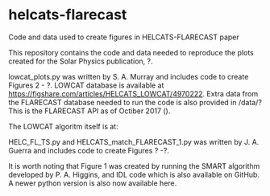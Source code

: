 # helcats-flarecast
Code and data used to create figures in HELCATS-FLARECAST paper


This repository contains the code and data needed to reproduce the plots created for the Solar Physics publication,  ?.


lowcat_plots.py was written by S. A. Murray and includes code to create Figures 2 - ?.
LOWCAT database is available at https://figshare.com/articles/HELCATS_LOWCAT/4970222. Extra data from the FLARECAST database needed to run the code is also provided in /data/? This is the FLARECAST API as of Octiber 2017 ().

The LOWCAT algoritm itself is at:

HELC_FL_TS.py and HELCATS_match_FLARECAST_1.py was written by J. A. Guerra and includes code to create Figures ? -?.

It is worth noting that Figure 1 was created by running the SMART algorithm developed by P. A. Higgins, and IDL code which is also available on GitHub. A newer python version is also now available here.

